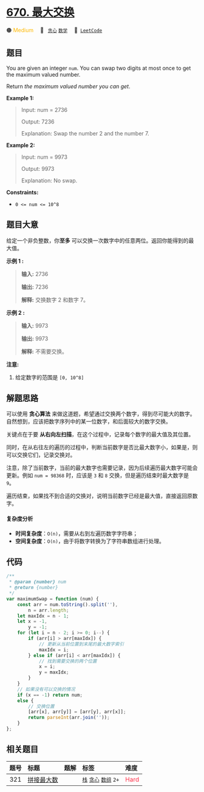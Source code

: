 # [670. 最大交换](https://leetcode.com/problems/maximum-swap)

🟠 <font color=#ffb800>Medium</font>&emsp; 🔖&ensp; [`贪心`](/tag/greedy.md) [`数学`](/tag/math.md)&emsp; 🔗&ensp;[`LeetCode`](https://leetcode.com/problems/maximum-swap)

## 题目

You are given an integer `num`. You can swap two digits at most once to get
the maximum valued number.

Return _the maximum valued number you can get_.

**Example 1:**

> Input: num = 2736
>
> Output: 7236
>
> Explanation: Swap the number 2 and the number 7.

**Example 2:**

> Input: num = 9973
>
> Output: 9973
>
> Explanation: No swap.

**Constraints:**

- `0 <= num <= 10^8`

## 题目大意

给定一个非负整数，你**至多** 可以交换一次数字中的任意两位。返回你能得到的最大值。

**示例 1 :**

> **输入:** 2736
>
> **输出:** 7236
>
> **解释:** 交换数字 2 和数字 7。

**示例 2 :**

> **输入:** 9973
>
> **输出:** 9973
>
> **解释:** 不需要交换。

**注意:**

1. 给定数字的范围是 `[0, 10^8]`

## 解题思路

可以使用 **贪心算法** 来做这道题，希望通过交换两个数字，得到尽可能大的数字。自然想到，应该把数字序列中的某一位数字，和后面较大的数字交换。

关键点在于要 **从右向左扫描**，在这个过程中，记录每个数字的最大值及其位置。

同时，在从右往左的遍历的过程中，判断当前数字是否比最大数字小，如果是，则可以交换它们，记录交换对。

注意，除了当前数字，当前的最大数字也需要记录，因为后续遍历最大数字可能会更新。例如 `num = 98368` 时，应该是 `3` 和 `8` 交换，但是遍历结束时最大数字是 `9`。

遍历结束，如果找不到合适的交换对，说明当前数字已经是最大值，直接返回原数字。

#### 复杂度分析

- **时间复杂度**：`O(n)`，需要从右到左遍历数字字符串；
- **空间复杂度**：`O(n)`，由于将数字转换为了字符串数组进行处理。

## 代码

```javascript
/**
 * @param {number} num
 * @return {number}
 */
var maximumSwap = function (num) {
	const arr = num.toString().split(''),
		n = arr.length;
	let maxIdx = n - 1;
	let x = -1,
		y = -1;
	for (let i = n - 2; i >= 0; i--) {
		if (arr[i] > arr[maxIdx]) {
			// 更新从当前位置到末尾的最大数字索引
			maxIdx = i;
		} else if (arr[i] < arr[maxIdx]) {
			// 找到需要交换的两个位置
			x = i;
			y = maxIdx;
		}
	}
	// 如果没有可以交换的情况
	if (x == -1) return num;
	else {
		// 交换位置
		[arr[x], arr[y]] = [arr[y], arr[x]];
		return parseInt(arr.join(''));
	}
};
```

## 相关题目

<!-- prettier-ignore -->
| 题号 | 标题 | 题解 | 标签 | 难度 |
| :------: | :------ | :------: | :------ | :------ |
| 321 | [拼接最大数](https://leetcode.com/problems/create-maximum-number) |  |  [`栈`](/tag/stack.md) [`贪心`](/tag/greedy.md) [`数组`](/tag/array.md) `2+` | <font color=#ff334b>Hard</font> |